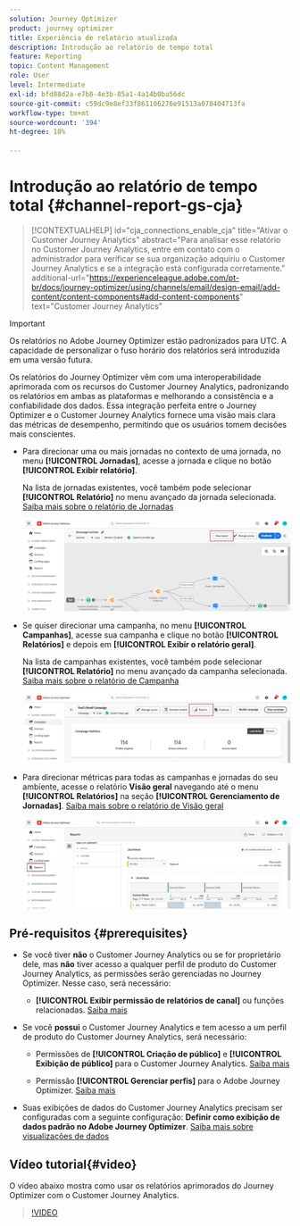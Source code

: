 ```yaml
---
solution: Journey Optimizer
product: journey optimizer
title: Experiência de relatório atualizada
description: Introdução ao relatório de tempo total
feature: Reporting
topic: Content Management
role: User
level: Intermediate
exl-id: bfd88d2a-e7b8-4e3b-85a1-4a14b0ba56dc
source-git-commit: c59dc9e8ef33f861106276e91513a078404713fa
workflow-type: tm+mt
source-wordcount: '394'
ht-degree: 18%

---
```


# Introdução ao relatório de tempo total {#channel-report-gs-cja}

>[!CONTEXTUALHELP]
>id="cja_connections_enable_cja"
>title="Ativar o Customer Journey Analytics"
>abstract="Para analisar esse relatório no Customer Journey Analytics, entre em contato com o administrador para verificar se sua organização adquiriu o Customer Journey Analytics e se a integração está configurada corretamente."
>additional-url="https://experienceleague.adobe.com/pt-br/docs/journey-optimizer/using/channels/email/design-email/add-content/content-components#add-content-components" text="Customer Journey Analytics"

>[!IMPORTANT]
>
>Os relatórios no Adobe Journey Optimizer estão padronizados para UTC. A capacidade de personalizar o fuso horário dos relatórios será introduzida em uma versão futura.

Os relatórios do Journey Optimizer vêm com uma interoperabilidade aprimorada com os recursos do Customer Journey Analytics, padronizando os relatórios em ambas as plataformas e melhorando a consistência e a confiabilidade dos dados. Essa integração perfeita entre o Journey Optimizer e o Customer Journey Analytics fornece uma visão mais clara das métricas de desempenho, permitindo que os usuários tomem decisões mais conscientes.

* Para direcionar uma ou mais jornadas no contexto de uma jornada, no menu **[!UICONTROL Jornadas]**, acesse a jornada e clique no botão **[!UICONTROL Exibir relatório]**.

  Na lista de jornadas existentes, você também pode selecionar **[!UICONTROL Relatório]** no menu avançado da jornada selecionada. [Saiba mais sobre o relatório de Jornadas](journey-global-report-cja.md)

  ![](assets/gs-cja-report-3.png)

* Se quiser direcionar uma campanha, no menu **[!UICONTROL Campanhas]**, acesse sua campanha e clique no botão **[!UICONTROL Relatórios]** e depois em **[!UICONTROL Exibir o relatório geral]**.

  Na lista de campanhas existentes, você também pode selecionar **[!UICONTROL Relatório]** no menu avançado da campanha selecionada. [Saiba mais sobre o relatório de Campanha](campaign-global-report-cja.md)

  ![](assets/gs-cja-report-2.png)

* Para direcionar métricas para todas as campanhas e jornadas do seu ambiente, acesse o relatório **Visão geral** navegando até o menu **[!UICONTROL Relatórios]** na seção **[!UICONTROL Gerenciamento de Jornadas]**. [Saiba mais sobre o relatório de Visão geral](channel-report-cja.md)

  ![](assets/gs-cja-report-1.png)

## Pré-requisitos {#prerequisites}

* Se você tiver **não** o Customer Journey Analytics ou se for proprietário dele, mas **não** tiver acesso a qualquer perfil de produto do Customer Journey Analytics, as permissões serão gerenciadas no Journey Optimizer. Nesse caso, será necessário:

   * **[!UICONTROL Exibir permissão de relatórios de canal]** ou funções relacionadas. [Saiba mais](../administration/permissions.md)

* Se você **possui** o Customer Journey Analytics e tem acesso a um perfil de produto do Customer Journey Analytics, será necessário:

   * Permissões de **[!UICONTROL Criação de público]** e **[!UICONTROL Exibição de público]** para o Customer Journey Analytics. [Saiba mais](https://experienceleague.adobe.com/pt-br/docs/analytics-platform/using/technotes/access-control)

   * Permissão **[!UICONTROL Gerenciar perfis]** para o Adobe Journey Optimizer. [Saiba mais](../administration/permissions.md)

* Suas exibições de dados do Customer Journey Analytics precisam ser configuradas com a seguinte configuração: **Definir como exibição de dados padrão no Adobe Journey Optimizer**. [Saiba mais sobre visualizações de dados](https://experienceleague.adobe.com/pt-br/docs/analytics-platform/using/cja-dataviews/create-dataview)

## Vídeo tutorial{#video}

O vídeo abaixo mostra como usar os relatórios aprimorados do Journey Optimizer com o Customer Journey Analytics.

>[!VIDEO](https://video.tv.adobe.com/v/3430413)